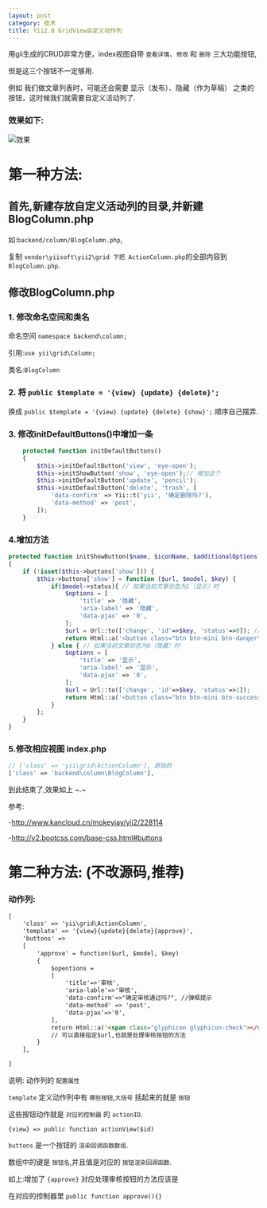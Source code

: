 ```yaml
---
layout: post
category: 技术
title: Yii2.0 GridView自定义动作列
---
```

用gii生成的CRUD非常方便，index视图自带 `查看详情`、`修改` 和 `删除` 三大功能按钮,

但是这三个按钮不一定够用.

例如 我们做文章列表时，可能还会需要 显示（发布）、隐藏（作为草稿） 之类的按钮，这时候我们就需要自定义活动列了.

### 效果如下:

![效果](http://oi2atwmcz.bkt.clouddn.com/WX20170516-163806.png)

# 第一种方法:
## 首先,新建存放自定义活动列的目录,并新建BlogColumn.php
如:`backend/column/BlogColumn.php`,

复制 `vendor\yiisoft\yii2\grid 下把 ActionColumn.php`的全部内容到`BlogColumn.php`.

## 修改BlogColumn.php

### 1. 修改命名空间和类名

命名空间 `namespace backend\column;`

引用:`use yii\grid\Column;`

类名:`BlogColumn`
### 2. 将 `public $template = '{view} {update} {delete}';`

换成 `public $template = '{view} {update} {delete} {show}';` 顺序自己摆弄.

### 3. 修改initDefaultButtons()中增加一条
```php
    protected function initDefaultButtons()
    {
        $this->initDefaultButton('view', 'eye-open');
        $this->initShowButton('show', 'eye-open');// 增加这个
        $this->initDefaultButton('update', 'pencil');
        $this->initDefaultButton('delete', 'trash', [
            'data-confirm' => Yii::t('yii', '确定删除吗?'),
            'data-method' => 'post',
        ]);
    }
```
### 4.增加方法
```php
protected function initShowButton($name, $iconName, $additionalOptions = [])
{
    if (!isset($this->buttons['show'])) {
        $this->buttons['show'] = function ($url, $model, $key) {
            if($model->status){ // 如果当前文章状态为1（显示）时
                $options = [
                    'title' => '隐藏',
                    'aria-label' => '隐藏',
                    'data-pjax' => '0',
                ];
                $url = Url::to(['change', 'id'=>$key, 'status'=>0]); // 手动生成url
                return Html::a('<button class="btn btn-mini btn-danger" type="button">点击隐藏</button>', $url, $options);
            } else { // 如果当前文章状态为0（隐藏）时
                $options = [
                    'title' => '显示',
                    'aria-label' => '显示',
                    'data-pjax' => '0',
                ];
                $url = Url::to(['change', 'id'=>$key, 'status'=>1]);
                return Html::a('<button class="btn btn-mini btn-success" type="button">点击显示</button>', $url, $options);
            }
        };
    }
}
```

### 5.修改相应视图 index.php
```php
// ['class' => 'yii\grid\ActionColumn'], 原始的
['class' => 'backend\column\BlogColumn'],
```

到此结束了,效果如上 ~.~

参考:

-<http://www.kancloud.cn/mokeyjay/yii2/228114>

-<http://v2.bootcss.com/base-css.html#buttons>

# 第二种方法: (不改源码,推荐)

### 动作列:
```html
[
    'class' => 'yii\grid\ActionColumn',
    'template' => '{view}{update}{delete}{approve}',
    'buttons' =>
    [
        'approve' = function($url, $model, $key)
        {
            $opentions =
            [
                'title'=>'审核',
                'aria-lable'=>'审核',
                'data-confirm'=>"确定审核通过吗?", //弹框提示
                'data-method' => 'post',
                'data-pjax'=>'0',
            ],
            return Html::a('<span class="glyphicon glyphicon-check"></span>',$url, $options);
            // 可以直接指定$url,也就是处理审核按钮的方法
        }
    ],

]
```
说明: 动作列的 `配置属性`

`template` 定义动作列中有 `哪些按钮`,`大括号` 括起来的就是 `按钮`

这些按钮动作就是 `对应的控制器` 的 `actionID`.

`{view} => public function actionView($id)`

`buttons` 是一个按钮的 `渲染回调函数数组`.

数组中的键是 `按钮名`,并且值是对应的 `按钮渲染回调函数`.

如上:增加了 `{approve}` 对应处理审核按钮的方法应该是

在对应的控制器里 `public function approve(){}`

